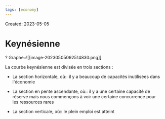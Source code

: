 ```yaml
---
tags: [economy]
---
```

Created: 2023-05-05

# Keynésienne
?
Graphe::![[image-20230505092514830.png]]
<!--SR:!2024-02-15,174,250-->

La courbe keynésienne est divisée en trois sections :
-   La section horizontale, où:: il y a beaucoup de capacités inutilisées dans l'économie
<!--SR:!2023-10-02,35,230-->
-   La section en pente ascendante, où:: il y a une certaine capacité de réserve mais nous commençons à voir une certaine concurrence pour les ressources rares
<!--SR:!2023-09-26,81,230-->
-   La section verticale, où:: le plein emploi est atteint
<!--SR:!2024-01-15,155,250-->